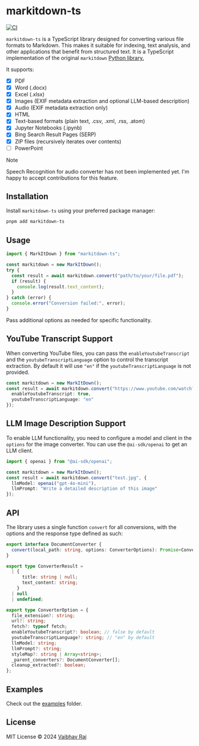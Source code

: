 # markitdown-ts

[![CI](https://github.com/dead8309/markitdown-ts/actions/workflows/ci.yml/badge.svg)](https://github.com/dead8309/markitdown/actions/workflows/ci.yml)

`markitdown-ts` is a TypeScript library designed for converting various file formats to Markdown. This makes it suitable for indexing, text analysis, and other applications that benefit from structured text. It is a TypeScript implementation of the original `markitdown` [Python library.](https://github.com/microsoft/markitdown)

It supports:

- [x] PDF
- [x] Word (.docx)
- [x] Excel (.xlsx)
- [x] Images (EXIF metadata extraction and optional LLM-based description)
- [x] Audio (EXIF metadata extraction only)
- [x] HTML
- [x] Text-based formats (plain text, .csv, .xml, .rss, .atom)
- [x] Jupyter Notebooks (.ipynb)
- [x] Bing Search Result Pages (SERP)
- [x] ZIP files (recursively iterates over contents)
- [ ] PowerPoint

> [!NOTE]
>
> Speech Recognition for audio converter has not been implemented yet. I'm happy to accept contributions for this feature.

## Installation

Install `markitdown-ts` using your preferred package manager:

```bash
pnpm add markitdown-ts
```

## Usage

```typescript
import { MarkItDown } from "markitdown-ts";

const markitdown = new MarkItDown();
try {
  const result = await markitdown.convert("path/to/your/file.pdf");
  if (result) {
    console.log(result.text_content);
  }
} catch (error) {
  console.error("Conversion failed:", error);
}
```

Pass additional options as needed for specific functionality.

## YouTube Transcript Support

When converting YouTube files, you can pass the `enableYoutubeTranscript` and the `youtubeTranscriptLanguage` option to control the transcript extraction. By default it will use `"en"` if the `youtubeTranscriptLanguage` is not provided.

```typescript
const markitdown = new MarkItDown();
const result = await markitdown.convert("https://www.youtube.com/watch?v=V2qZ_lgxTzg", {
  enableYoutubeTranscript: true,
  youtubeTranscriptLanguage: "en"
});
```

## LLM Image Description Support

To enable LLM functionality, you need to configure a model and client in the `options` for the image converter. You can use the `@ai-sdk/openai` to get an LLM client.

```typescript
import { openai } from "@ai-sdk/openai";

const markitdown = new MarkItDown();
const result = await markitdown.convert("test.jpg", {
  llmModel: openai("gpt-4o-mini"),
  llmPrompt: "Write a detailed description of this image"
});
```

## API

The library uses a single function `convert` for all conversions, with the options and the response type defined as such:

```typescript
export interface DocumentConverter {
  convert(local_path: string, options: ConverterOptions): Promise<ConverterResult>;
}

export type ConverterResult =
  | {
      title: string | null;
      text_content: string;
    }
  | null
  | undefined;

export type ConverterOption = {
  file_extension?: string;
  url?: string;
  fetch?: typeof fetch;
  enableYoutubeTranscript?: boolean; // false by default
  youtubeTranscriptLanguage?: string; // "en" by default
  llmModel: string;
  llmPrompt?: string;
  styleMap?: string | Array<string>;
  _parent_converters?: DocumentConverter[];
  cleanup_extracted?: boolean;
};
```

## Examples

Check out the [examples](./examples) folder.

## License

MIT License © 2024 [Vaibhav Raj](https://github.com/dead8309)
